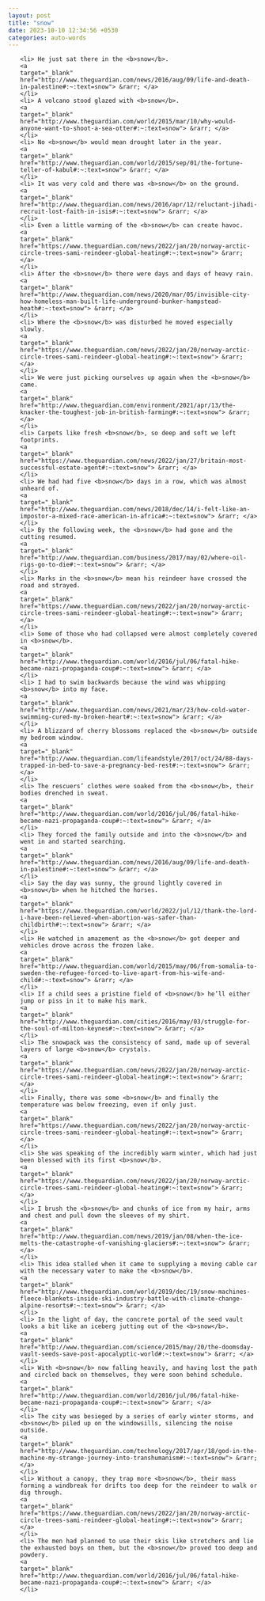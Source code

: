 ```yaml
---
layout: post
title: "snow"
date: 2023-10-10 12:34:56 +0530
categories: auto-words
---
```

<ol>

    <li> He just sat there in the <b>snow</b>.
    <a 
    target="_blank" 
    href="http://www.theguardian.com/news/2016/aug/09/life-and-death-in-palestine#:~:text=snow"> &rarr; </a>
    </li>
    <li> A volcano stood glazed with <b>snow</b>.
    <a 
    target="_blank" 
    href="http://www.theguardian.com/world/2015/mar/10/why-would-anyone-want-to-shoot-a-sea-otter#:~:text=snow"> &rarr; </a>
    </li>
    <li> No <b>snow</b> would mean drought later in the year.
    <a 
    target="_blank" 
    href="http://www.theguardian.com/world/2015/sep/01/the-fortune-teller-of-kabul#:~:text=snow"> &rarr; </a>
    </li>
    <li> It was very cold and there was <b>snow</b> on the ground.
    <a 
    target="_blank" 
    href="http://www.theguardian.com/news/2016/apr/12/reluctant-jihadi-recruit-lost-faith-in-isis#:~:text=snow"> &rarr; </a>
    </li>
    <li> Even a little warming of the <b>snow</b> can create havoc.
    <a 
    target="_blank" 
    href="https://www.theguardian.com/news/2022/jan/20/norway-arctic-circle-trees-sami-reindeer-global-heating#:~:text=snow"> &rarr; </a>
    </li>
    <li> After the <b>snow</b> there were days and days of heavy rain.
    <a 
    target="_blank" 
    href="http://www.theguardian.com/news/2020/mar/05/invisible-city-how-homeless-man-built-life-underground-bunker-hampstead-heath#:~:text=snow"> &rarr; </a>
    </li>
    <li> Where the <b>snow</b> was disturbed he moved especially slowly.
    <a 
    target="_blank" 
    href="https://www.theguardian.com/news/2022/jan/20/norway-arctic-circle-trees-sami-reindeer-global-heating#:~:text=snow"> &rarr; </a>
    </li>
    <li> We were just picking ourselves up again when the <b>snow</b> came.
    <a 
    target="_blank" 
    href="http://www.theguardian.com/environment/2021/apr/13/the-knacker-the-toughest-job-in-british-farming#:~:text=snow"> &rarr; </a>
    </li>
    <li> Carpets like fresh <b>snow</b>, so deep and soft we left footprints.
    <a 
    target="_blank" 
    href="https://www.theguardian.com/news/2022/jan/27/britain-most-successful-estate-agent#:~:text=snow"> &rarr; </a>
    </li>
    <li> We had had five <b>snow</b> days in a row, which was almost unheard of.
    <a 
    target="_blank" 
    href="http://www.theguardian.com/news/2018/dec/14/i-felt-like-an-impostor-a-mixed-race-american-in-africa#:~:text=snow"> &rarr; </a>
    </li>
    <li> By the following week, the <b>snow</b> had gone and the cutting resumed.
    <a 
    target="_blank" 
    href="http://www.theguardian.com/business/2017/may/02/where-oil-rigs-go-to-die#:~:text=snow"> &rarr; </a>
    </li>
    <li> Marks in the <b>snow</b> mean his reindeer have crossed the road and strayed.
    <a 
    target="_blank" 
    href="https://www.theguardian.com/news/2022/jan/20/norway-arctic-circle-trees-sami-reindeer-global-heating#:~:text=snow"> &rarr; </a>
    </li>
    <li> Some of those who had collapsed were almost completely covered in <b>snow</b>.
    <a 
    target="_blank" 
    href="http://www.theguardian.com/world/2016/jul/06/fatal-hike-became-nazi-propaganda-coup#:~:text=snow"> &rarr; </a>
    </li>
    <li> I had to swim backwards because the wind was whipping <b>snow</b> into my face.
    <a 
    target="_blank" 
    href="http://www.theguardian.com/news/2021/mar/23/how-cold-water-swimming-cured-my-broken-heart#:~:text=snow"> &rarr; </a>
    </li>
    <li> A blizzard of cherry blossoms replaced the <b>snow</b> outside my bedroom window.
    <a 
    target="_blank" 
    href="http://www.theguardian.com/lifeandstyle/2017/oct/24/88-days-trapped-in-bed-to-save-a-pregnancy-bed-rest#:~:text=snow"> &rarr; </a>
    </li>
    <li> The rescuers’ clothes were soaked from the <b>snow</b>, their bodies drenched in sweat.
    <a 
    target="_blank" 
    href="http://www.theguardian.com/world/2016/jul/06/fatal-hike-became-nazi-propaganda-coup#:~:text=snow"> &rarr; </a>
    </li>
    <li> They forced the family outside and into the <b>snow</b> and went in and started searching.
    <a 
    target="_blank" 
    href="http://www.theguardian.com/news/2016/aug/09/life-and-death-in-palestine#:~:text=snow"> &rarr; </a>
    </li>
    <li> Say the day was sunny, the ground lightly covered in <b>snow</b> when he hitched the horses.
    <a 
    target="_blank" 
    href="https://www.theguardian.com/world/2022/jul/12/thank-the-lord-i-have-been-relieved-when-abortion-was-safer-than-childbirth#:~:text=snow"> &rarr; </a>
    </li>
    <li> He watched in amazement as the <b>snow</b> got deeper and vehicles drove across the frozen lake.
    <a 
    target="_blank" 
    href="http://www.theguardian.com/world/2015/may/06/from-somalia-to-sweden-the-refugee-forced-to-live-apart-from-his-wife-and-child#:~:text=snow"> &rarr; </a>
    </li>
    <li> If a child sees a pristine field of <b>snow</b> he’ll either jump or piss in it to make his mark.
    <a 
    target="_blank" 
    href="http://www.theguardian.com/cities/2016/may/03/struggle-for-the-soul-of-milton-keynes#:~:text=snow"> &rarr; </a>
    </li>
    <li> The snowpack was the consistency of sand, made up of several layers of large <b>snow</b> crystals.
    <a 
    target="_blank" 
    href="https://www.theguardian.com/news/2022/jan/20/norway-arctic-circle-trees-sami-reindeer-global-heating#:~:text=snow"> &rarr; </a>
    </li>
    <li> Finally, there was some <b>snow</b> and finally the temperature was below freezing, even if only just.
    <a 
    target="_blank" 
    href="https://www.theguardian.com/news/2022/jan/20/norway-arctic-circle-trees-sami-reindeer-global-heating#:~:text=snow"> &rarr; </a>
    </li>
    <li> She was speaking of the incredibly warm winter, which had just been blessed with its first <b>snow</b>.
    <a 
    target="_blank" 
    href="https://www.theguardian.com/news/2022/jan/20/norway-arctic-circle-trees-sami-reindeer-global-heating#:~:text=snow"> &rarr; </a>
    </li>
    <li> I brush the <b>snow</b> and chunks of ice from my hair, arms and chest and pull down the sleeves of my shirt.
    <a 
    target="_blank" 
    href="http://www.theguardian.com/news/2019/jan/08/when-the-ice-melts-the-catastrophe-of-vanishing-glaciers#:~:text=snow"> &rarr; </a>
    </li>
    <li> This idea stalled when it came to supplying a moving cable car with the necessary water to make the <b>snow</b>.
    <a 
    target="_blank" 
    href="http://www.theguardian.com/world/2019/dec/19/snow-machines-fleece-blankets-inside-ski-industry-battle-with-climate-change-alpine-resorts#:~:text=snow"> &rarr; </a>
    </li>
    <li> In the light of day, the concrete portal of the seed vault looks a bit like an iceberg jutting out of the <b>snow</b>.
    <a 
    target="_blank" 
    href="http://www.theguardian.com/science/2015/may/20/the-doomsday-vault-seeds-save-post-apocalyptic-world#:~:text=snow"> &rarr; </a>
    </li>
    <li> With <b>snow</b> now falling heavily, and having lost the path and circled back on themselves, they were soon behind schedule.
    <a 
    target="_blank" 
    href="http://www.theguardian.com/world/2016/jul/06/fatal-hike-became-nazi-propaganda-coup#:~:text=snow"> &rarr; </a>
    </li>
    <li> The city was besieged by a series of early winter storms, and <b>snow</b> piled up on the windowsills, silencing the noise outside.
    <a 
    target="_blank" 
    href="http://www.theguardian.com/technology/2017/apr/18/god-in-the-machine-my-strange-journey-into-transhumanism#:~:text=snow"> &rarr; </a>
    </li>
    <li> Without a canopy, they trap more <b>snow</b>, their mass forming a windbreak for drifts too deep for the reindeer to walk or dig through.
    <a 
    target="_blank" 
    href="https://www.theguardian.com/news/2022/jan/20/norway-arctic-circle-trees-sami-reindeer-global-heating#:~:text=snow"> &rarr; </a>
    </li>
    <li> The men had planned to use their skis like stretchers and lie the exhausted boys on them, but the <b>snow</b> proved too deep and powdery.
    <a 
    target="_blank" 
    href="http://www.theguardian.com/world/2016/jul/06/fatal-hike-became-nazi-propaganda-coup#:~:text=snow"> &rarr; </a>
    </li>